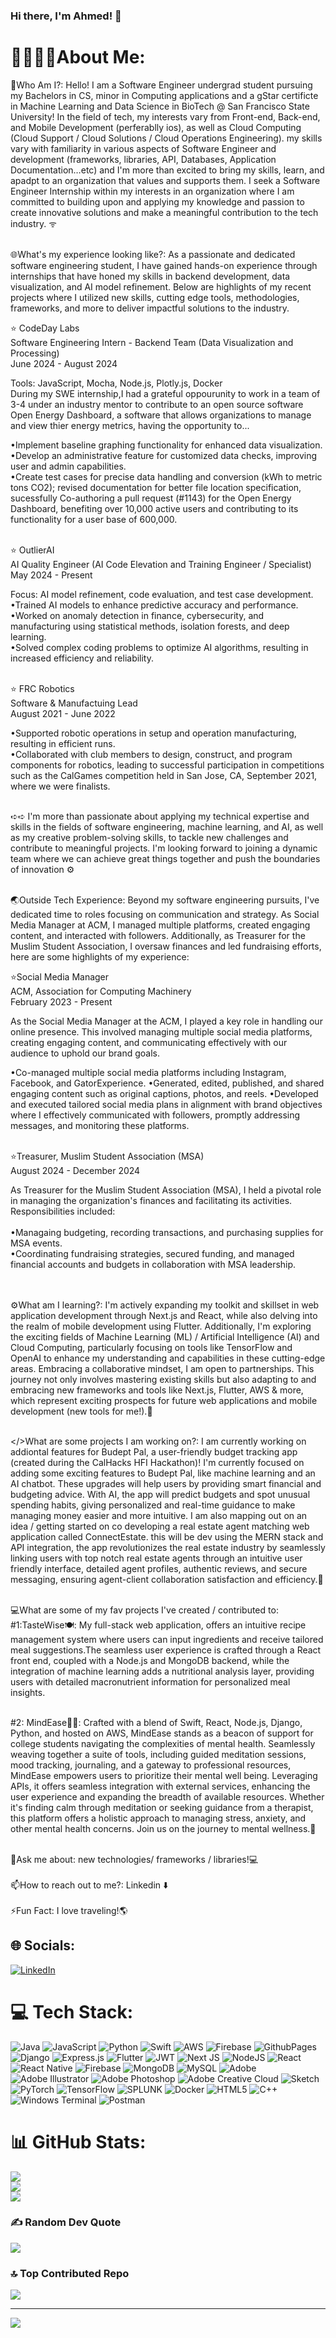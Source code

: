 ### Hi there, I'm Ahmed! 👋

# 💫👨🏻‍💻About Me:
💭Who Am I?: Hello! I am a Software Engineer undergrad student pursuing my Bachelors in CS, minor in Computing applications and a gStar certificte in Machine Learning and Data Science in BioTech @ San Francisco State University! In the field of tech, my interests vary from Front-end, Back-end, and Mobile Development (perferablly ios), as well as Cloud Computing (Cloud Support / Cloud Solutions / Cloud Operations Engineering). my skills vary with familiarity in various aspects of Software Engineer and development (frameworks, libraries, API, Databases, Application Documentation…etc) and I'm more than excited to bring my skills, learn, and apadpt to an organization that values and supports them. I seek a Software Engineer Internship within my interests in an organization where I am committed to building upon and applying my knowledge and passion to create innovative solutions and make a meaningful contribution to the tech industry. ᯤ


<br>🌐What's my experience looking like?: As a passionate and dedicated software engineering student, I have gained hands-on experience through internships that have honed my skills in backend development, data visualization, and AI model refinement. Below are highlights of my recent projects where I utilized new skills, cutting edge tools, methodologies, frameworks, and more to deliver impactful solutions to the industry.

⭐ CodeDay Labs <br>
Software Engineering Intern - Backend Team (Data Visualization and Processing)
<br> June 2024 - August 2024

Tools: JavaScript, Mocha, Node.js, Plotly.js, Docker <br>
During my SWE internship,I had a grateful oppourunity to work in a team of 3-4 under an industry mentor to contribute to an open source software Open Energy Dashboard, a software that allows organizations to manage and view thier energy metrics, having the opportunity to... <br>

  •Implement baseline graphing functionality for enhanced data visualization. <br>
  •Develop an administrative feature for customized data checks, improving user and admin capabilities. <br>
  •Create test cases for precise data handling and conversion (kWh to metric tons CO2); revised documentation for better file location specification,   sucessfully Co-authoring a pull request (#1143) for the Open Energy Dashboard, benefiting over 10,000 active users and contributing to its       functionality for a user base of 600,000. <br><br>

⭐ OutlierAI <br>
AI Quality Engineer (AI Code Elevation and Training Engineer / Specialist)
<br> May 2024 - Present

Focus: AI model refinement, code evaluation, and test case development. <br>
•Trained AI models to enhance predictive accuracy and performance. <br>
•Worked on anomaly detection in finance, cybersecurity, and manufacturing using statistical methods, isolation forests, and deep learning. <br>
•Solved complex coding problems to optimize AI algorithms, resulting in increased efficiency and reliability. <br><br>

⭐ FRC Robotics <br>
Software & Manufactuing Lead <br>
August 2021 - June 2022 <br>

•Supported robotic operations in setup and operation manufacturing, resulting in efficient runs. <br>
•Collaborated with club members to design, construct, and program components for robotics, leading to successful participation in competitions such as the CalGames competition held in San Jose, CA, September 2021, where we were finalists. <br><br>


  ➪➪ I'm more than passionate about applying my technical expertise and skills in the fields of software engineering, machine learning, and AI, as well as my creative problem-solving skills, to tackle new challenges and contribute to meaningful projects. I'm looking forward to joining a dynamic team where we can achieve great things together and push the boundaries of innovation ⚙<br><br>

🌏Outside Tech Experience: Beyond my software engineering pursuits, I've dedicated time to roles focusing on communication and strategy. As Social Media Manager at ACM, I managed multiple platforms, created engaging content, and interacted with followers. Additionally, as Treasurer for the Muslim Student Association, I oversaw finances and led fundraising efforts, here are some highlights of my experience: <br>

⭐Social Media Manager <br>
ACM, Association for Computing Machinery <br>
February 2023 - Present <br>

As the Social Media Manager at the ACM, I played a key role in handling our online presence. This involved managing multiple social media platforms, creating engaging content, and communicating effectively with our audience to uphold our brand goals.<br>

•Co-managed multiple social media platforms including Instagram, Facebook, and GatorExperience.
•Generated, edited, published, and shared engaging content such as original captions, photos, and reels.
•Developed and executed tailored social media plans in alignment with brand objectives where I effectively communicated with followers, promptly addressing messages, and monitoring these platforms. <br><br>

⭐Treasurer, Muslim Student Association (MSA) <br>
August 2024 - December 2024 <br>

As Treasurer for the Muslim Student Association (MSA), I held a pivotal role in managing the organization's finances and facilitating its activities. Responsibilities included: <br><br>
•Managaing budgeting, recording transactions, and purchasing supplies for MSA events. <br>
•Coordinating fundraising strategies, secured funding, and managed financial accounts and budgets in collaboration with MSA leadership. <br><br><br>

⚙️What am I learning?: I'm actively expanding my toolkit and skillset in web application development through Next.js and React, while also delving into the realm of mobile development using Flutter. Additionally, I'm exploring the exciting fields of Machine Learning (ML) / Artificial Intelligence (AI) and Cloud Computing, particularly focusing on tools like TensorFlow and OpenAI to enhance my understanding and capabilities in these cutting-edge areas. Embracing a collaborative mindset, I am open to partnerships. This journey not only involves mastering existing skills but also adapting to and embracing new frameworks and tools like Next.js, Flutter, AWS & more, which represent exciting prospects for future web applications and mobile development (new tools for me!).👾 

<br> </>What are some projects I am working on?: I am currently working on addiontal features for Budept Pal, a user-friendly budget tracking app (created during the CalHacks HFI Hackathon)! I'm currently focused on adding some exciting features to Budept Pal, like machine learning and an AI chatbot. These upgrades will help users by providing smart financial and budgeting advice. With AI, the app will predict budgets and spot unusual spending habits, giving personalized and real-time guidance to make managing money easier and more intuitive. I am also mapping out on an idea / getting started on co developing a real estate agent matching web application called ConnectEstate. this will be dev using the MERN stack and API integration, the app revolutionizes the real estate industry by seamlessly linking users with top notch real estate agents through an intuitive user friendly interface, detailed agent profiles, authentic reviews, and secure messaging, ensuring agent-client collaboration satisfaction and efficiency.🦾

<br> 💻What are some of my fav projects I've created / contributed to: #1:TasteWise🍽️: My full-stack web application, offers an intuitive recipe management system where users can input ingredients and receive tailored meal suggestions.The seamless user experience is crafted through a React front end, coupled with a Node.js and MongoDB backend, while the integration of machine learning adds a nutritional analysis layer, providing users with detailed macronutrient information for personalized meal insights.

<br>#2: MindEase🧘‍♂: Crafted with a blend of Swift, React, Node.js, Django, Python, and hosted on AWS, MindEase stands as a beacon of support for college students navigating the complexities of mental health. Seamlessly weaving together a suite of tools, including guided meditation sessions, mood tracking, journaling, and a gateway to professional resources, MindEase empowers users to prioritize their mental well being. Leveraging APIs, it offers seamless integration with external services, enhancing the user experience and expanding the breadth of available resources. Whether it's finding calm through meditation or seeking guidance from a therapist, this platform offers a holistic approach to managing stress, anxiety, and other mental health concerns. Join us on the journey to mental wellness.👾

<br>💭Ask me about: new technologies/ frameworks / libraries!💻 <br><br> 📫How to reach out to me?: Linkedin ⬇️<br><br>⚡Fun Fact: I love traveling!🌎<br>


## 🌐 Socials:
[![LinkedIn](https://img.shields.io/badge/LinkedIn-%230077B5.svg?logo=linkedin&logoColor=white)](https://linkedin.com/in/https://www.linkedin.com/in/ahmed-mriziq-156260237) 

# 💻 Tech Stack:
![Java](https://img.shields.io/badge/java-%23ED8B00.svg?style=for-the-badge&logo=openjdk&logoColor=white) ![JavaScript](https://img.shields.io/badge/javascript-%23323330.svg?style=for-the-badge&logo=javascript&logoColor=%23F7DF1E) ![Python](https://img.shields.io/badge/python-3670A0?style=for-the-badge&logo=python&logoColor=ffdd54) ![Swift](https://img.shields.io/badge/swift-F54A2A?style=for-the-badge&logo=swift&logoColor=white) ![AWS](https://img.shields.io/badge/AWS-%23FF9900.svg?style=for-the-badge&logo=amazon-aws&logoColor=white) ![Firebase](https://img.shields.io/badge/firebase-%23039BE5.svg?style=for-the-badge&logo=firebase) ![GithubPages](https://img.shields.io/badge/github%20pages-121013?style=for-the-badge&logo=github&logoColor=white) ![Django](https://img.shields.io/badge/django-%23092E20.svg?style=for-the-badge&logo=django&logoColor=white) ![Express.js](https://img.shields.io/badge/express.js-%23404d59.svg?style=for-the-badge&logo=express&logoColor=%2361DAFB) ![Flutter](https://img.shields.io/badge/Flutter-%2302569B.svg?style=for-the-badge&logo=Flutter&logoColor=white) ![JWT](https://img.shields.io/badge/JWT-black?style=for-the-badge&logo=JSON%20web%20tokens) ![Next JS](https://img.shields.io/badge/Next-black?style=for-the-badge&logo=next.js&logoColor=white) ![NodeJS](https://img.shields.io/badge/node.js-6DA55F?style=for-the-badge&logo=node.js&logoColor=white) ![React](https://img.shields.io/badge/react-%2320232a.svg?style=for-the-badge&logo=react&logoColor=%2361DAFB) ![React Native](https://img.shields.io/badge/react_native-%2320232a.svg?style=for-the-badge&logo=react&logoColor=%2361DAFB) ![Firebase](https://img.shields.io/badge/Firebase-039BE5?style=for-the-badge&logo=Firebase&logoColor=white) ![MongoDB](https://img.shields.io/badge/MongoDB-%234ea94b.svg?style=for-the-badge&logo=mongodb&logoColor=white) ![MySQL](https://img.shields.io/badge/mysql-%2300000f.svg?style=for-the-badge&logo=mysql&logoColor=white) ![Adobe](https://img.shields.io/badge/adobe-%23FF0000.svg?style=for-the-badge&logo=adobe&logoColor=white) ![Adobe Illustrator](https://img.shields.io/badge/adobe%20illustrator-%23FF9A00.svg?style=for-the-badge&logo=adobe%20illustrator&logoColor=white) ![Adobe Photoshop](https://img.shields.io/badge/adobe%20photoshop-%2331A8FF.svg?style=for-the-badge&logo=adobe%20photoshop&logoColor=white) ![Adobe Creative Cloud](https://img.shields.io/badge/Adobe%20Creative%20Cloud-DA1F26.svg?style=for-the-badge&logo=Adobe%20Creative%20Cloud&logoColor=white) ![Sketch](https://img.shields.io/badge/Sketch-FFB387?style=for-the-badge&logo=sketch&logoColor=black) ![PyTorch](https://img.shields.io/badge/PyTorch-%23EE4C2C.svg?style=for-the-badge&logo=PyTorch&logoColor=white) ![TensorFlow](https://img.shields.io/badge/TensorFlow-%23FF6F00.svg?style=for-the-badge&logo=TensorFlow&logoColor=white) ![SPLUNK](https://img.shields.io/badge/splunk-000000.svg?style=for-the-badge&logo=splunk&color=%23000000) ![Docker](https://img.shields.io/badge/docker-%230db7ed.svg?style=for-the-badge&logo=docker&logoColor=white) ![HTML5](https://img.shields.io/badge/html5-%23E34F26.svg?style=for-the-badge&logo=html5&logoColor=white) ![C++](https://img.shields.io/badge/c++-%2300599C.svg?style=for-the-badge&logo=c%2B%2B&logoColor=white) ![Windows Terminal](https://img.shields.io/badge/Windows%20Terminal-%234D4D4D.svg?style=for-the-badge&logo=windows-terminal&logoColor=white) ![Postman](https://img.shields.io/badge/Postman-FF6C37?style=for-the-badge&logo=postman&logoColor=white)
# 📊 GitHub Stats:
![](https://github-readme-stats.vercel.app/api?username=amriz26&theme=react&hide_border=false&include_all_commits=false&count_private=false)<br/>
![](https://github-readme-streak-stats.herokuapp.com/?user=amriz26&theme=react&hide_border=false)<br/>
![](https://github-readme-stats.vercel.app/api/top-langs/?username=amriz26&theme=react&hide_border=false&include_all_commits=false&count_private=false&layout=compact)

### ✍️ Random Dev Quote
![](https://quotes-github-readme.vercel.app/api?type=horizontal&theme=radical)

### 🔝 Top Contributed Repo
![](https://github-contributor-stats.vercel.app/api?username=amriz26&limit=5&theme=apprentice&combine_all_yearly_contributions=true)

---
[![](https://visitcount.itsvg.in/api?id=amriz26&icon=2&color=0)](https://visitcount.itsvg.in)

<!-- Proudly created with GPRM ( https://gprm.itsvg.in ) -->
